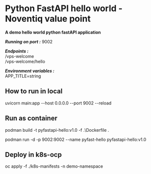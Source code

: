 # Python FastAPI hello world - Noventiq value point

__A demo hello world python fastAPI application__

___Running on port :___ 9002

___Endpoints :___   
    /vps-welcome   
    /vps-welcome/hello

___Environment variables :___   
APP_TITLE=string


## How to run in local

uvicorn main:app --host 0.0.0.0 --port 9002 --reload

## Run as container

podman build -t pyfastapi-hello:v1.0 -f .\Dockerfile .

podman run -d -p 9002:9002 --name pyfast-hello pyfastapi-hello:v1.0

## Deploy in k8s-ocp

oc apply -f ./k8s-manifests -n demo-namespace